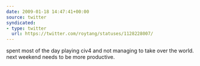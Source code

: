 ```yaml
---
date: 2009-01-18 14:47:41+00:00
source: twitter
syndicated:
- type: twitter
  url: https://twitter.com/roytang/statuses/1128228007/
---
```


spent most of the day playing civ4 and not managing to take over the world. next weekend needs to be more productive.
